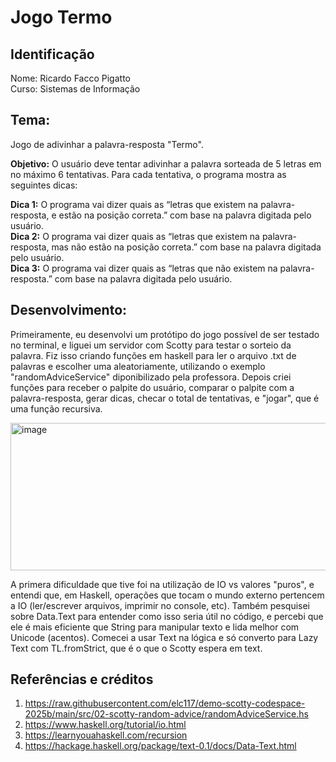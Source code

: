 # Jogo Termo

## **Identificação**
   
Nome: Ricardo Facco Pigatto  
Curso: Sistemas de Informação

## **Tema:**   
Jogo de adivinhar a palavra-resposta "Termo".
   
**Objetivo:** O usuário deve tentar adivinhar a palavra sorteada de 5 letras em no máximo 6 tentativas. Para cada tentativa, o programa mostra as seguintes dicas:  
  
**Dica 1:** O programa vai dizer quais as “letras que existem na palavra-resposta, e estão na posição correta.” com base na palavra digitada pelo usuário.  
**Dica 2:** O programa vai dizer quais as “letras que existem na palavra-resposta, mas não estão na posição correta.” com base na palavra digitada pelo usuário.  
**Dica 3:** O programa vai dizer quais as “letras que não existem na palavra-resposta.” com base na palavra digitada pelo usuário.  

## **Desenvolvimento:**
  
Primeiramente, eu desenvolvi um protótipo do jogo possível de ser testado no terminal, e liguei um servidor com Scotty para testar o sorteio da palavra. Fiz isso criando funções em haskell para ler o arquivo .txt de palavras e escolher uma aleatoriamente, utilizando o exemplo "randomAdviceService" diponibilizado pela professora. Depois criei funções para receber o palpite do usuário, comparar o palpite com a palavra-resposta, gerar dicas, checar o total de tentativas, e "jogar", que é uma função recursiva.

    
  <img width="687" height="236" alt="image" src="https://github.com/user-attachments/assets/29f1d891-dc7b-4ac3-81e9-dfac68ce75dc" />
  
  
A primera dificuldade que tive foi na utilização de IO vs valores "puros", e entendi que, em Haskell, operações que tocam o mundo externo pertencem a IO (ler/escrever arquivos, imprimir no console, etc). Também pesquisei sobre Data.Text para entender como isso seria útil no código, e percebi que ele é mais eficiente que String para manipular texto e lida melhor com Unicode (acentos). Comecei a usar Text na lógica e só converto para Lazy Text com TL.fromStrict, que é o que o Scotty espera em text.



## **Referências e créditos**
   1. https://raw.githubusercontent.com/elc117/demo-scotty-codespace-2025b/main/src/02-scotty-random-advice/randomAdviceService.hs
   2. https://www.haskell.org/tutorial/io.html
   3. https://learnyouahaskell.com/recursion
   4. https://hackage.haskell.org/package/text-0.1/docs/Data-Text.html
